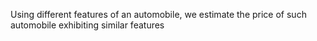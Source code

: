 Using different features of an automobile, we estimate the price of such automobile exhibiting similar features
